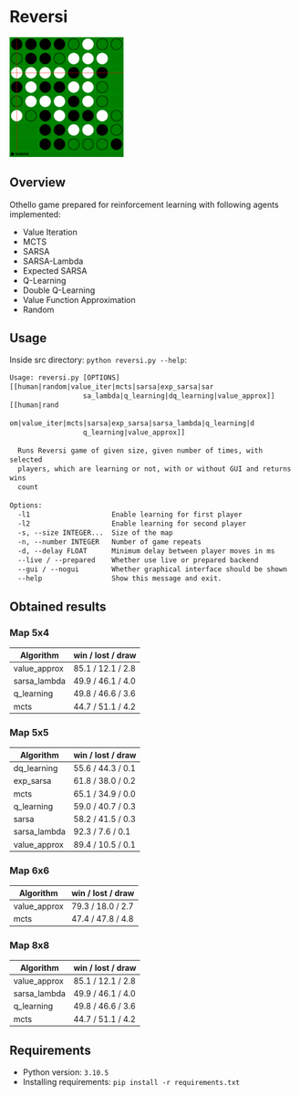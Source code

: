# Reversi
<img src="https://github.com/klima7/Reversi/blob/main/screenshot.png" width="200" />

## Overview
Othello game prepared for reinforcement learning with following agents implemented:
- Value Iteration
- MCTS
- SARSA
- SARSA-Lambda
- Expected SARSA
- Q-Learning
- Double Q-Learning
- Value Function Approximation
- Random

## Usage
Inside src directory: `python reversi.py --help`:
```
Usage: reversi.py [OPTIONS] [[human|random|value_iter|mcts|sarsa|exp_sarsa|sar
                  sa_lambda|q_learning|dq_learning|value_approx]] [[human|rand
                  om|value_iter|mcts|sarsa|exp_sarsa|sarsa_lambda|q_learning|d
                  q_learning|value_approx]]

  Runs Reversi game of given size, given number of times, with selected
  players, which are learning or not, with or without GUI and returns wins
  count

Options:
  -l1                    Enable learning for first player
  -l2                    Enable learning for second player
  -s, --size INTEGER...  Size of the map
  -n, --number INTEGER   Number of game repeats
  -d, --delay FLOAT      Minimum delay between player moves in ms
  --live / --prepared    Whether use live or prepared backend
  --gui / --nogui        Whether graphical interface should be shown
  --help                 Show this message and exit.
```

## Obtained results

### Map 5x4
| Algorithm     | win / lost / draw |
| ------------- | ----------------- |
| value\_approx | 85.1 / 12.1 / 2.8 |
| sarsa\_lambda | 49.9 / 46.1 / 4.0 |
| q\_learning   | 49.8 / 46.6 / 3.6 |
| mcts          | 44.7 / 51.1 / 4.2 |

### Map 5x5
| Algorithm     | win / lost / draw |
| ------------- | ----------------- |
| dq\_learning  | 55.6 / 44.3 / 0.1 |
| exp\_sarsa    | 61.8 / 38.0 / 0.2 |
| mcts          | 65.1 / 34.9 / 0.0 |
| q\_learning   | 59.0 / 40.7 / 0.3 |
| sarsa         | 58.2 / 41.5 / 0.3 |
| sarsa\_lambda | 92.3 / 7.6 / 0.1  |
| value\_approx | 89.4 / 10.5 / 0.1 |

### Map 6x6
| Algorithm     | win / lost / draw |
| ------------- | ----------------- |
| value\_approx | 79.3 / 18.0 / 2.7 |
| mcts          | 47.4 / 47.8 / 4.8 |

### Map 8x8
| Algorithm     | win / lost / draw |
| ------------- | ----------------- |
| value\_approx | 85.1 / 12.1 / 2.8 |
| sarsa\_lambda | 49.9 / 46.1 / 4.0 |
| q\_learning   | 49.8 / 46.6 / 3.6 |
| mcts          | 44.7 / 51.1 / 4.2 |

## Requirements
- Python version: `3.10.5`
- Installing requirements: `pip install -r requirements.txt`
